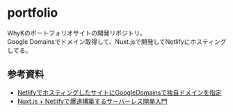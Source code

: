 # portfolio
WhyKのポートフォリオサイトの開発リポジトリ。  
Google Domainsでドメイン取得して、Nuxt.jsで開発してNetlifyにホスティングしてる。

## 参考資料
* [NetlifyでホスティングしたサイトにGoogleDomainsで独自ドメインを指定](https://aakira.app/blog/2018/07/googledomains/)
* [Nuxt.js + Netlifyで爆速構築するサーバーレス開発入門](https://qiita.com/isihigameKoudai/items/e3b136e9964f1d30d73d)